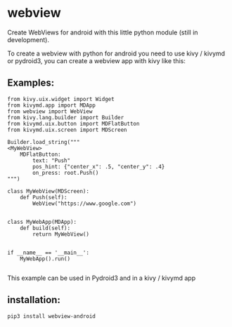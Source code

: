 # webview

Create WebViews for android with this little python module (still in development).

To create a webview with python for android you need to use kivy / kivymd 
or pydroid3, you can create a webview app with kivy like this:

## Examples:
```
from kivy.uix.widget import Widget
from kivymd.app import MDApp
from webview import WebView
from kivy.lang.builder import Builder
from kivymd.uix.button import MDFlatButton
from kivymd.uix.screen import MDScreen

Builder.load_string("""
<MyWebView>
    MDFlatButton:
        text: "Push"
        pos_hint: {"center_x": .5, "center_y": .4}
        on_press: root.Push()
""")

class MyWebView(MDScreen):
    def Push(self):
        WebView("https://www.google.com")
     

class MyWebApp(MDApp):
    def build(self):
        return MyWebView()


if __name__ == '__main__':
    MyWebApp().run()
    
```

This example can be used in Pydroid3 and in a kivy / kivymd app


## installation:
```
pip3 install webview-android
```

